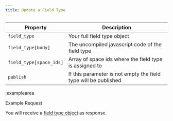 ```yaml
---
title: Update a Field Type
---
```


| Property | Description |
|---|---|
| `field_type` | Your full field type object |
| `field_type[body]` | The uncompiled javascript code of the field type |
| `field_type[space_ids]` | Array of space ids where the field type is assigned to |
| `publish` | If this parameter is not empty the field type will be published |

;examplearea

Example Request

<RequestExample url="https://mapi.storyblok.com/v1/field_types/124" httpMethod="PUT" :requestObject='{"field_type":{"body":"var Fieldtype = {}"}}'></RequestExample>

You will receive a [field type object](#core-resources/field-types/the-field-type-object) as response.
